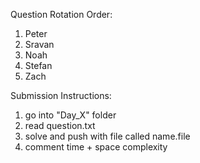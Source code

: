 Question Rotation Order:
1. Peter
2. Sravan
3. Noah
4. Stefan
5. Zach

Submission Instructions:
1. go into "Day_X" folder
2. read question.txt
3. solve and push with file called name.file
4. comment time + space complexity
